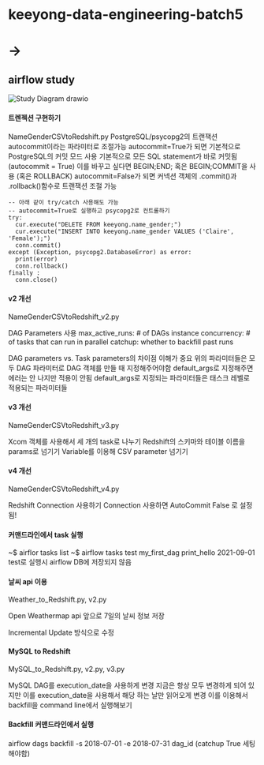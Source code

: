 # keeyong-data-engineering-batch5
# ->
## airflow study

![Study Diagram drawio](https://user-images.githubusercontent.com/14247498/134169428-7b67ab73-888b-4cc5-9dac-fef403ad35f2.png)


#### 트렌젝션 구현하기
NameGenderCSVtoRedshift.py
PostgreSQL/psycopg2의 트랜잭션
autocommit이라는 파라미터로 조절가능
autocommit=True가 되면 기본적으로 PostgreSQL의 커밋 모드 사용
기본적으로 모든 SQL statement가 바로 커밋됨 (autocommit = True)
이를 바꾸고 싶다면 BEGIN;END; 혹은 BEGIN;COMMIT을 사용 (혹은 ROLLBACK)
autocommit=False가 되면 커넥션 객체의 .commit()과 .rollback()함수로 트랜잭션 조절 가능


```
-- 아래 같이 try/catch 사용해도 가능
-- autocommit=True로 실행하고 psycopg2로 컨트롤하기
try:
  cur.execute("DELETE FROM keeyong.name_gender;") 
  cur.execute("INSERT INTO keeyong.name_gender VALUES ('Claire', 'Female');")
  conn.commit()
except (Exception, psycopg2.DatabaseError) as error:
  print(error)
  conn.rollback()
finally :
  conn.close()
```

#### v2 개선
NameGenderCSVtoRedshift_v2.py

DAG Parameters 사용
max_active_runs: # of DAGs instance
concurrency: # of tasks that can run in parallel
catchup: whether to backfill past runs

DAG parameters vs. Task parameters의 차이점 이해가 중요
위의 파라미터들은 모두 DAG 파라미터로 DAG 객체를 만들 때 지정해주어야함
default_args로 지정해주면 에러는 안 나지만 적용이 안됨
default_args로 지정되는 파라미터들은 태스크 레벨로 적용되는 파라미터들


#### v3 개선
NameGenderCSVtoRedshift_v3.py

Xcom 객체를 사용해서 세 개의 task로 나누기
Redshift의 스키마와 테이블 이름을 params로 넘기기
Variable를 이용해 CSV parameter 넘기기


#### v4 개선
NameGenderCSVtoRedshift_v4.py

Redshift Connection 사용하기
Connection 사용하면 AutoCommit  False 로 설정됨!


#### 커맨드라인에서 task 실행
~$ airflor tasks list
~$ airflow tasks test my_first_dag print_hello 2021-09-01
test로 실행시 airflow DB에 저장되지 않음



#### 날씨 api 이용
Weather_to_Redshift.py, v2.py

Open Weathermap api
앞으로 7일의 날씨 정보 저장

Incremental Update 방식으로 수정


#### MySQL to Redshift
MySQL_to_Redshift.py, v2.py, v3.py

MySQL DAG를 execution_date을 사용하게 변경
지금은 항상 모두 변경하게 되어 있지만 이를 execution_date을 사용해서 해당 하는 날만 읽어오게 변경
이를 이용해서 backfill을 command line에서 실행해보기


#### 


#### Backfill 커맨드라인에서 실행
airflow dags backfill ­-s 2018-­07-­01 ­-e 2018-­07-­31 dag_id
(catchup True 세팅해야함)